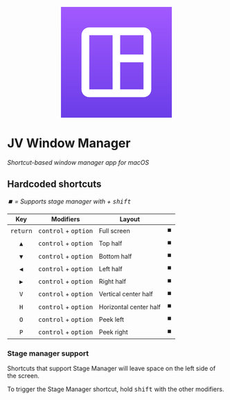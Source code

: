 <p align="center">
  <img src="JVWindowManager/Assets.xcassets/AppIcon.appiconset/256.png">
</p>

# JV Window Manager

_Shortcut-based window manager app for macOS_

## Hardcoded shortcuts

_⏹️ = Supports stage manager with + <kbd>shift</kbd>_

| Key | Modifiers | Layout ||
|:-:|-|-|:-:|
| <kbd>return</kbd> | <kbd>control</kbd> + <kbd>option</kbd> | Full screen | ⏹️ |
| <kbd>&nbsp;▲&nbsp;</kbd> | <kbd>control</kbd> + <kbd>option</kbd> | Top half | ⏹️ |
| <kbd>&nbsp;▼&nbsp;</kbd> | <kbd>control</kbd> + <kbd>option</kbd> | Bottom half | ⏹️ |
| <kbd>&nbsp;◀&nbsp;</kbd> | <kbd>control</kbd> + <kbd>option</kbd> | Left half | ⏹️ |
| <kbd>&nbsp;▶&nbsp;</kbd> | <kbd>control</kbd> + <kbd>option</kbd> | Right half | ⏹️ |
| <kbd>&nbsp;V&nbsp;</kbd> | <kbd>control</kbd> + <kbd>option</kbd> | Vertical center half | ⏹️ |
| <kbd>&nbsp;H&nbsp;</kbd> | <kbd>control</kbd> + <kbd>option</kbd> | Horizontal center half | ⏹️ |
| <kbd>&nbsp;O&nbsp;</kbd> | <kbd>control</kbd> + <kbd>option</kbd> | Peek left | ⏹️ |
| <kbd>&nbsp;P&nbsp;</kbd> | <kbd>control</kbd> + <kbd>option</kbd> | Peek right | ⏹️ |

### Stage manager support

Shortcuts that support Stage Manager will leave space on the left side of the screen.

To trigger the Stage Manager shortcut, hold <kbd>shift</kbd> with the other modifiers.
